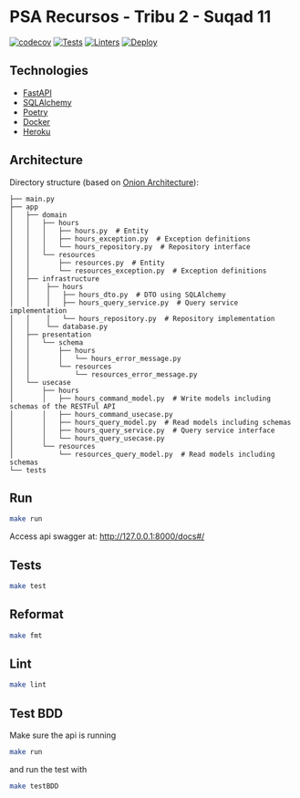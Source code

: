 # PSA Recursos - Tribu 2 - Suqad 11
[![codecov](https://codecov.io/gh/mpata2000/PSA-Recursos-Tribu2/branch/main/graph/badge.svg?token=T726IGKKWO)](https://codecov.io/gh/mpata2000/PSA-Recursos-Tribu2) [![Tests](https://github.com/mpata2000/PSA-Recursos-Tribu2/actions/workflows/test.yml/badge.svg)](https://github.com/mpata2000/PSA-Recursos-Tribu2/actions/workflows/test.yml) [![Linters](https://github.com/mpata2000/PSA-Recursos-Tribu2/actions/workflows/linters.yml/badge.svg)](https://github.com/mpata2000/PSA-Recursos-Tribu2/actions/workflows/linters.yml) [![Deploy](https://github.com/mpata2000/PSA-Recursos-Tribu2/actions/workflows/deploy.yml/badge.svg)](https://github.com/mpata2000/PSA-Recursos-Tribu2/actions/workflows/deploy.yml)


## Technologies

* [FastAPI](https://fastapi.tiangolo.com/)
* [SQLAlchemy](https://www.sqlalchemy.org/)
* [Poetry](https://python-poetry.org/)
* [Docker](https://www.docker.com/)
* [Heroku](https://www.heroku.com/)

## Architecture

Directory structure (based on [Onion Architecture](https://jeffreypalermo.com/2008/07/the-onion-architecture-part-1/)):

```tree
├── main.py
├── app
│   ├── domain
│   │   ├── hours
│   │   │   ├── hours.py  # Entity
│   │   │   ├── hours_exception.py  # Exception definitions
│   │   │   └── hours_repository.py  # Repository interface
│   │   └── resources
│   │       ├── resources.py  # Entity
│   │       └── resources_exception.py  # Exception definitions
│   ├── infrastructure
│   │    ├── hours
│   │    │   ├── hours_dto.py  # DTO using SQLAlchemy
│   │    │   ├── hours_query_service.py  # Query service implementation
│   │    │   └── hours_repository.py  # Repository implementation
│   │    └── database.py
│   ├── presentation
│   │   └── schema
│   │       ├── hours
│   │       │   └── hours_error_message.py
│   │       └── resources
│   │           └── resources_error_message.py
│   └── usecase
│       ├── hours
│       │   ├── hours_command_model.py  # Write models including schemas of the RESTFul API
│       │   ├── hours_command_usecase.py
│       │   ├── hours_query_model.py  # Read models including schemas
│       │   ├── hours_query_service.py  # Query service interface
│       │   └── hours_query_usecase.py
│       └── resources
│           └── resources_query_model.py  # Read models including schemas
└── tests
```

## Run
``` bash
make run
```

Access api swagger at: http://127.0.0.1:8000/docs#/

## Tests
``` bash
make test
```

## Reformat
``` bash
make fmt
```

## Lint
``` bash
make lint
```

## Test BDD

Make sure the api is running

``` bash
make run
```

and run the test with

``` bash
make testBDD
```
